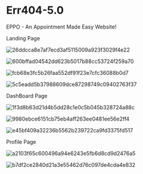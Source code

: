 # Err404-5.0
EPPO - An Appointment Made Easy Website!

Landing Page

![26ddcca8e7af7ecd3af5115009a923f3029f4e22](https://user-images.githubusercontent.com/95119784/229509638-cdf459df-8f98-4804-a604-dc1a9ffc03a8.jpg)

![600bffad04542dd623b5017b88cc53724f259a70](https://user-images.githubusercontent.com/95119784/229509856-2aa7438f-a39f-431e-b574-582537d86ce8.jpg)

![fcb68e3fc5b26faa552df91f23e7cfc36088b0d7](https://user-images.githubusercontent.com/95119784/229509894-0f69bc70-0369-49de-b448-c1c6d77c646f.jpg)

![5c5eadd5b37988609dce87298749c09402763f37](https://user-images.githubusercontent.com/95119784/229509905-caf1d956-d84a-4d5d-9ceb-e835ab1e1a5d.jpg)

DashBoard Page

![1f3d8b63d21d4b5dd28c1e0c5b045b328724a88c](https://user-images.githubusercontent.com/95119784/229510246-c8e39936-182d-48d8-ad42-8e67ea06fe90.jpg)

![9980ebce6151cb75eb4aff263ee0481ee56e2ff4](https://user-images.githubusercontent.com/95119784/229510336-f18ba60d-546c-43ab-936e-846380ff9ad6.jpg)

![e45bf409a32236b5562b239722ca9fd3375fd517](https://user-images.githubusercontent.com/95119784/229510700-8078b407-7782-4401-af6b-464dd94d9d1a.jpg)

Profile Page

![a2103f65c600496a94e6243e5fb6d8cd9d2476a5](https://user-images.githubusercontent.com/95119784/229510457-c2bcbac3-a524-420d-86fe-7fb727a75b06.jpg)

![b7df2ce2840d21a3e55462d76c097de4cda4e832](https://user-images.githubusercontent.com/95119784/229510466-eb20f179-5c16-4c90-80ea-d0c3310bc611.jpg)

